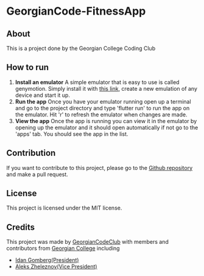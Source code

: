 # GeorgianCode-FitnessApp
## About
This is a project done by the Georgian College Coding Club
## How to run 
1. **Install an emulator**
A simple emulator that is easy to use is called genymotion. Simply install it with [this link](https://www.genymotion.com/download/), create a new emulation of any device and start it up.
2. **Run the app**
Once you have your emulator running open up a terminal and go to the project directory and type 'flutter run' to run the app on the emulator. Hit 'r' to refresh the emulator when changes are made.
3. **View the app**
Once the app is running you can view it in the emulator by opening up the emulator and it should open automatically if not go to the 'apps' tab. You should see the app in the list.
## Contribution
If you want to contribute to this project, please go to the [Github repository](https://github.com/GeorgianCodeClub/GeorgianCode-FitnessApp) and make a pull request.
## License
This project is licensed under the MIT license.
## Credits
This project was made by [GeorgianCodeClub](https://github.com/GeorgianCodeClub) with members and contributors from [Georgian College](https://www.georgiancollege.ca/) including 
- [Idan Gomberg(President)](https://github.com/cronix1000)
- [Aleks Zheleznov(Vice President)](https://github.com/Aleks4920)

